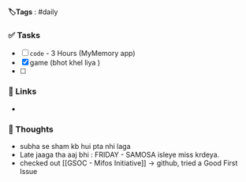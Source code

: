  **🏷️Tags** : #daily 
### ✅ Tasks
- [ ]  `code` - 3 Hours (MyMemory app) 
- [x] game (bhot khel liya )
- [ ] 
### 🔗 Links
- 
### 🧠 Thoughts
- subha se sham kb hui pta nhi laga 
- Late jaaga tha aaj bhi : FRIDAY - SAMOSA isleye miss krdeya.
-  checked out [[GSOC - Mifos Initiative]] -> github, tried a Good First Issue  